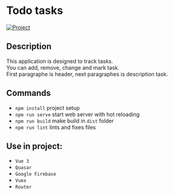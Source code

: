 # Todo tasks

<a href="https://dev-moroz.github.io/task_list/  " target="_blank">
  <img src="https://img.shields.io/badge/Watch%20project-red?style=for-the-badge&logoColor=white" alt="Project"/>
</a>

## Description
This application is designed to track tasks. <br>
You can add, remove, change and mark task. <br>
First paragraphe is header, next paragraphes is description task.

## Commands
- `npm install` project setup
- `npm run serve` start web server with hot reloading
- `npm run build` make build in `dist` folder
- `npm run lint` lints and fixes files

## Use in project:
- `Vue 3`
- `Quasar`
- `Google Firebase`
- `Vuex`
- `Router`
